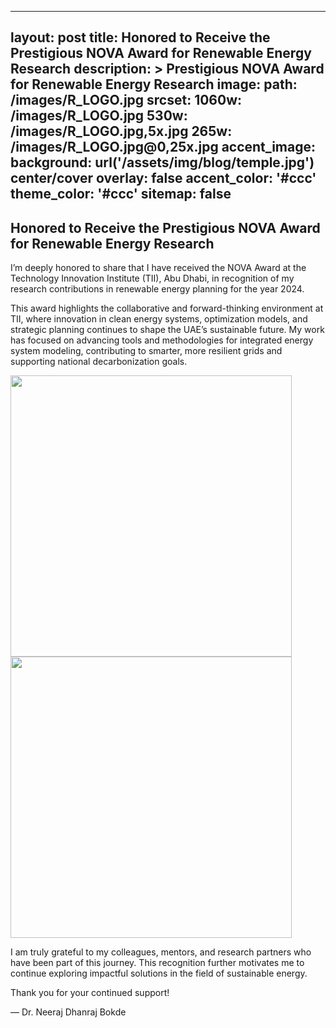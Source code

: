 
---
layout: post
title: Honored to Receive the Prestigious NOVA Award for Renewable Energy Research
description: >
  Prestigious NOVA Award for Renewable Energy Research
image: 
  path: /images/R_LOGO.jpg
  srcset:
    1060w: /images/R_LOGO.jpg
    530w:  /images/R_LOGO.jpg,5x.jpg
    265w:  /images/R_LOGO.jpg@0,25x.jpg
accent_image: 
  background: url('/assets/img/blog/temple.jpg') center/cover
  overlay: false
accent_color: '#ccc'
theme_color: '#ccc'
sitemap: false
---

## Honored to Receive the Prestigious NOVA Award for Renewable Energy Research

I’m deeply honored to share that I have received the NOVA Award at the Technology Innovation Institute (TII), Abu Dhabi, in recognition of my research contributions in renewable energy planning for the year 2024.

This award highlights the collaborative and forward-thinking environment at TII, where innovation in clean energy systems, optimization models, and strategic planning continues to shape the UAE’s sustainable future. My work has focused on advancing tools and methodologies for integrated energy system modeling, contributing to smarter, more resilient grids and supporting national decarbonization goals.

<img src="https://github.com/user-attachments/assets/67306c6c-0b04-4265-bbd1-5c52435653d5" width="450">

<img src="https://github.com/user-attachments/assets/79de60df-f7b5-4e0e-874d-83b0089aac08" width="450">

I am truly grateful to my colleagues, mentors, and research partners who have been part of this journey. This recognition further motivates me to continue exploring impactful solutions in the field of sustainable energy.

Thank you for your continued support!

— Dr. Neeraj Dhanraj Bokde


<script async src="https://pagead2.googlesyndication.com/pagead/js/adsbygoogle.js?client=ca-pub-1380946482334293"
     crossorigin="anonymous"></script>

[mm]: https://guides.github.com/features/mastering-markdown/
[ksyn]: https://kramdown.gettalong.org/syntax.html
[ksyntab]:https://kramdown.gettalong.org/syntax.html#tables
[ksynmath]: https://kramdown.gettalong.org/syntax.html#math-blocks
[katex]: https://khan.github.io/KaTeX/
[rtable]: https://dbushell.com/2016/03/04/css-only-responsive-tables/

